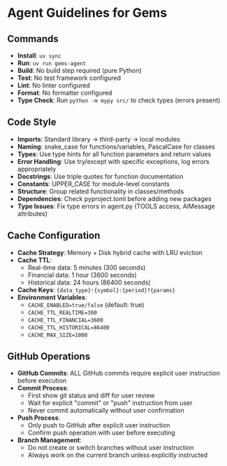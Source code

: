 # Agent Guidelines for Gems

## Commands
- **Install**: `uv sync`
- **Run**: `uv run gems-agent`
- **Build**: No build step required (pure Python)
- **Test**: No test framework configured
- **Lint**: No linter configured
- **Format**: No formatter configured
- **Type Check**: Run `python -m mypy src/` to check types (errors present)

## Code Style
- **Imports**: Standard library → third-party → local modules
- **Naming**: snake_case for functions/variables, PascalCase for classes
- **Types**: Use type hints for all function parameters and return values
- **Error Handling**: Use try/except with specific exceptions, log errors appropriately
- **Docstrings**: Use triple quotes for function documentation
- **Constants**: UPPER_CASE for module-level constants
- **Structure**: Group related functionality in classes/methods
- **Dependencies**: Check pyproject.toml before adding new packages
- **Type Issues**: Fix type errors in agent.py (TOOLS access, AIMessage attributes)

## Cache Configuration
- **Cache Strategy**: Memory + Disk hybrid cache with LRU eviction
- **Cache TTL**: 
  - Real-time data: 5 minutes (300 seconds)
  - Financial data: 1 hour (3600 seconds)  
  - Historical data: 24 hours (86400 seconds)
- **Cache Keys**: `{data_type}:{symbol}:{period}?{params}`
- **Environment Variables**:
  - `CACHE_ENABLED=true/false` (default: true)
  - `CACHE_TTL_REALTIME=300`
  - `CACHE_TTL_FINANCIAL=3600`
  - `CACHE_TTL_HISTORICAL=86400`
  - `CACHE_MAX_SIZE=1000`

## GitHub Operations
- **GitHub Commits**: ALL GitHub commits require explicit user instruction before execution
- **Commit Process**: 
  - First show git status and diff for user review
  - Wait for explicit "commit" or "push" instruction from user
  - Never commit automatically without user confirmation
- **Push Process**: 
  - Only push to GitHub after explicit user instruction
  - Confirm push operation with user before executing
- **Branch Management**: 
  - Do not create or switch branches without user instruction
  - Always work on the current branch unless explicitly instructed